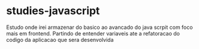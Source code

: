 # studies-javascript
Estudo onde irei armazenar do basico ao avancado do java scrpit com foco mais em frontend. Partindo de entender variaveis ate a refatoracao do codigo da aplicacao que sera desenvolvida
